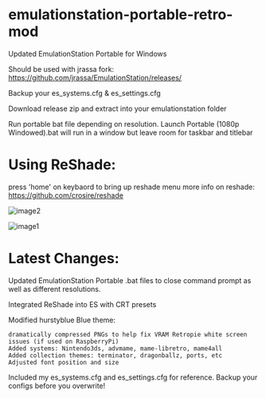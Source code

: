 # emulationstation-portable-retro-mod
Updated EmulationStation Portable for Windows

Should be used with jrassa fork:
https://github.com/jrassa/EmulationStation/releases/

Backup your es_systems.cfg & es_settings.cfg

Download release zip and extract into your emulationstation folder

Run portable bat file depending on resolution.
Launch Portable (1080p Windowed).bat will run in a window but leave room for taskbar and titlebar

# Using ReShade:
press 'home' on keybaord to bring up reshade menu
more info on reshade: https://github.com/crosire/reshade


![image2](https://user-images.githubusercontent.com/52842013/61166142-ee64bc00-a4f6-11e9-8464-04f74a2a3b3d.PNG)

![image1](https://user-images.githubusercontent.com/52842013/61165939-28cd5980-a4f5-11e9-8e72-1048b9390c3a.PNG)


# Latest Changes:
Updated EmulationStation Portable .bat files to close command prompt as well as different resolutions.

Integrated ReShade into ES with CRT presets

Modified hurstyblue Blue theme:

    dramatically compressed PNGs to help fix VRAM Retropie white screen issues (if used on RaspberryPi)
    Added systems: Nintendo3ds, advmame, mame-libretro, mame4all
    Added collection themes: terminator, dragonballz, ports, etc
    Adjusted font position and size

Included my es_systems.cfg and es_settings.cfg for reference. Backup your configs before you overwrite!

